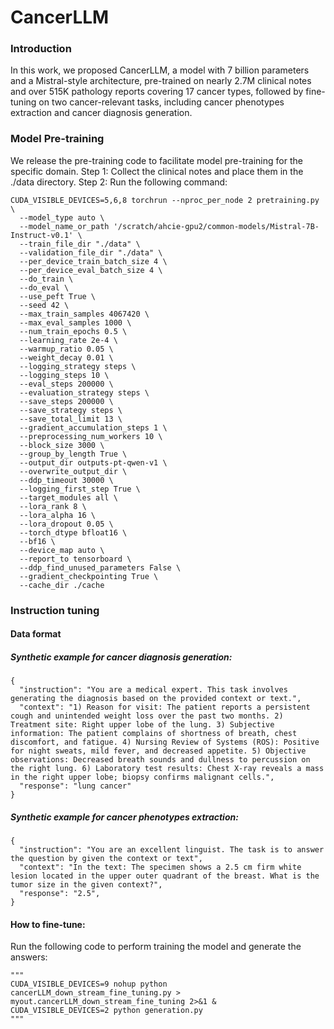 # CancerLLM

###  Introduction
In this work, we proposed CancerLLM, a model with 7 billion parameters and a Mistral-style architecture,
pre-trained on nearly 2.7M clinical notes and over 515K pathology reports covering
17 cancer types, followed by fine-tuning on two cancer-relevant tasks, including
cancer phenotypes extraction and cancer diagnosis generation.


###   Model Pre-training
We release the pre-training code to facilitate model pre-training for the specific domain.
Step 1: Collect the clinical notes and place them in the ./data directory.
Step 2: Run the following command:
```
CUDA_VISIBLE_DEVICES=5,6,8 torchrun --nproc_per_node 2 pretraining.py \
  --model_type auto \
  --model_name_or_path '/scratch/ahcie-gpu2/common-models/Mistral-7B-Instruct-v0.1' \
  --train_file_dir "./data" \
  --validation_file_dir "./data" \
  --per_device_train_batch_size 4 \
  --per_device_eval_batch_size 4 \
  --do_train \
  --do_eval \
  --use_peft True \
  --seed 42 \
  --max_train_samples 4067420 \
  --max_eval_samples 1000 \
  --num_train_epochs 0.5 \
  --learning_rate 2e-4 \
  --warmup_ratio 0.05 \
  --weight_decay 0.01 \
  --logging_strategy steps \
  --logging_steps 10 \
  --eval_steps 200000 \
  --evaluation_strategy steps \
  --save_steps 200000 \
  --save_strategy steps \
  --save_total_limit 13 \
  --gradient_accumulation_steps 1 \
  --preprocessing_num_workers 10 \
  --block_size 3000 \
  --group_by_length True \
  --output_dir outputs-pt-qwen-v1 \
  --overwrite_output_dir \
  --ddp_timeout 30000 \
  --logging_first_step True \
  --target_modules all \
  --lora_rank 8 \
  --lora_alpha 16 \
  --lora_dropout 0.05 \
  --torch_dtype bfloat16 \
  --bf16 \
  --device_map auto \
  --report_to tensorboard \
  --ddp_find_unused_parameters False \
  --gradient_checkpointing True \
  --cache_dir ./cache

```

###   Instruction tuning
####  Data format 
##### Synthetic example  for cancer  diagnosis generation:
```
{
  "instruction": "You are a medical expert. This task involves generating the diagnosis based on the provided context or text.",
  "context": "1) Reason for visit: The patient reports a persistent cough and unintended weight loss over the past two months. 2) Treatment site: Right upper lobe of the lung. 3) Subjective information: The patient complains of shortness of breath, chest discomfort, and fatigue. 4) Nursing Review of Systems (ROS): Positive for night sweats, mild fever, and decreased appetite. 5) Objective observations: Decreased breath sounds and dullness to percussion on the right lung. 6) Laboratory test results: Chest X-ray reveals a mass in the right upper lobe; biopsy confirms malignant cells.",
  "response": "lung cancer"
}
```
##### Synthetic example for cancer phenotypes extraction:
```
{
  "instruction": "You are an excellent linguist. The task is to answer the question by given the context or text",
  "context": "In the text: The specimen shows a 2.5 cm firm white lesion located in the upper outer quadrant of the breast. What is the tumor size in the given context?",
  "response": "2.5",
}
```


####  How to fine-tune:

Run the following code to perform training the model and generate the answers:

```
"""
CUDA_VISIBLE_DEVICES=9 nohup python cancerLLM_down_stream_fine_tuning.py > myout.cancerLLM_down_stream_fine_tuning 2>&1 &
CUDA_VISIBLE_DEVICES=2 python generation.py
"""
```

